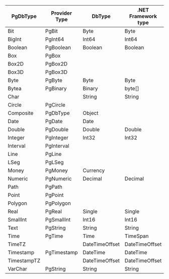 | PgDbType      | Provider Type | DbType           | .NET Framework type |
|---------------|---------------|------------------|---------------------|
| Bit           | PgBit         | Byte             | Byte                |
| BigInt        | PgInt64       | Int64            | Int64               |
| Boolean       | PgBoolean     | Boolean          | Boolean             |
| Box           | PgBox         |                  |                     |
| Box2D         | PgBox2D       |                  |                     |
| Box3D         | PgBox3D       |                  |                     |
| Byte          | PgByte        | Byte             | Byte                |
| Bytea         | PgBinary      | Binary           | byte[]              |
| Char          |               | String           | String              |
| Circle        | PgCircle      |                  |                     |
| Composite     | PgDbType      | Object           |                     |
| Date          | PgDate        | Date             |                     |
| Double        | PgDouble      | Double           | Double              |
| Integer       | PgInteger     | Int32            | Int32               |
| Interval      | PgInterval    |                  |                     |
| Line          | PgLine        |                  |                     |
| LSeg          | PgLSeg        |                  |                     |
| Money         | PgMoney       | Currency         |                     |
| Numeric       | PgNumeric     | Decimal          | Decimal             |
| Path          | PgPath        |                  |                     |
| Point         | PgPoint       |                  |                     |
| Polygon       | PgPolygon     |                  |                     |
| Real          | PgReal        | Single           | Single              |
| SmallInt      | PgSmallInt    | Int16            | Int16               |
| Text          | PgString      | String           | String              |
| Time          | PgTime        | Time             | TimeSpan            |
| TimeTZ        |               | DateTimeOffset   | DateTimeOffset      |
| Timestamp     | PgTimestamp   | DateTime         | DateTime            |
| TimestampTZ   |               | DateTimeOffset   | DateTimeOffset      |
| VarChar       | PgString      | String           | String              |
